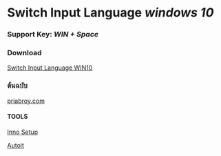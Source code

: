 # Switch Input Language *windows 10*
### Support Key:  *WIN + Space*

### Download
[Switch Input Language WIN10](https://github.com/sumonchai/Switch-Input-Language/releases/tag/1.0)


### ต้นฉบับ
[priabroy.com](https://priabroy.com/2014/01/09/%E0%B9%80%E0%B8%82%E0%B8%B5%E0%B8%A2%E0%B8%99%E0%B9%82%E0%B8%9B%E0%B8%A3%E0%B9%81%E0%B8%81%E0%B8%A3%E0%B8%A1%E0%B9%80%E0%B8%9B%E0%B8%A5%E0%B8%B5%E0%B9%88%E0%B8%A2%E0%B8%99%E0%B8%A0%E0%B8%B2%E0%B8%A9/)

#### TOOLS
[Inno Setup](http://www.jrsoftware.org/isdl.php)

[Autoit](https://www.autoitscript.com/site/autoit/downloads/)
